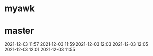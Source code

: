 # myawk
# master
2021-12-03 11:57
2021-12-03 11:59
2021-12-03 12:03
2021-12-03 12:05
2021-12-03 12:01
2021-12-03 11:55
